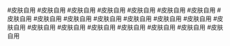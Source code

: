 #皮肤自用
#皮肤自用
#皮肤自用
#皮肤自用
#皮肤自用
#皮肤自用
#皮肤自用
#皮肤自用
#皮肤自用
#皮肤自用
#皮肤自用
#皮肤自用
#皮肤自用
#皮肤自用
#皮肤自用
#皮肤自用
#皮肤自用
#皮肤自用
#皮肤自用
#皮肤自用
#皮肤自用
#皮肤自用
